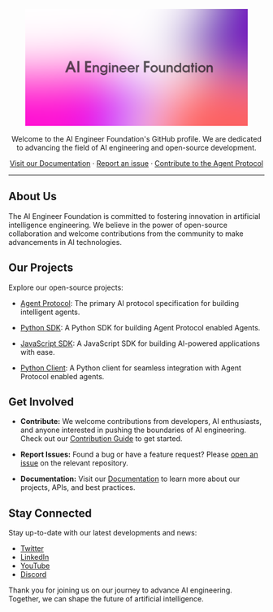 <p align="center">
  <a href="https://agentprotocol.ai/">
    <img src="https://raw.githubusercontent.com/AI-Engineer-Foundation/.github/main/profile_banner.png" alt="AIEF Github Profile Banner" height="230">
  </a>
</p>

<p align="center">
  Welcome to the AI Engineer Foundation's GitHub profile. We are dedicated to advancing the field of AI engineering and open-source development.
</p>

<p align="center">
  <a href="https://agentprotocol.ai">Visit our Documentation</a>
  ·
  <a href="https://github.com/AI-Engineer-Foundation/agent-protocol/issues/new/choose">Report an issue</a>
  ·
  <a href="https://agentprotocol.ai/contributing/guide">Contribute to the Agent Protocol</a>
</p>

----

## About Us

The AI Engineer Foundation is committed to fostering innovation in artificial intelligence engineering. We believe in the power of open-source collaboration and welcome contributions from the community to make advancements in AI technologies.

## Our Projects

Explore our open-source projects:

- [Agent Protocol](https://github.com/AI-Engineer-Foundation/agent-protocol): The primary AI protocol specification for building intelligent agents.

- [Python SDK](https://github.com/AI-Engineer-Foundation/python-sdk): A Python SDK for building Agent Protocol enabled Agents.

- [JavaScript SDK](https://github.com/AI-Engineer-Foundation/js-sdk): A JavaScript SDK for building AI-powered applications with ease.

- [Python Client](https://github.com/AI-Engineer-Foundation/agent-protocol-client-python): A Python client for seamless integration with Agent Protocol enabled agents.

## Get Involved

- **Contribute:** We welcome contributions from developers, AI enthusiasts, and anyone interested in pushing the boundaries of AI engineering. Check out our [Contribution Guide](https://agentprotocol.ai/contributing/guide) to get started.

- **Report Issues:** Found a bug or have a feature request? Please [open an issue](https://github.com/AI-Engineer-Foundation/agent-protocol/issues/new/choose) on the relevant repository.

- **Documentation:** Visit our [Documentation](https://agentprotocol.ai) to learn more about our projects, APIs, and best practices.

## Stay Connected

Stay up-to-date with our latest developments and news:

- [Twitter](https://twitter.com/aiengfoundation)
- [LinkedIn](https://www.linkedin.com/company/ai-eng-foundation/)
- [YouTube](https://www.youtube.com/@AIEngFoundation)
- [Discord](https://discord.gg/3zcNWTucwn)

Thank you for joining us on our journey to advance AI engineering. Together, we can shape the future of artificial intelligence.